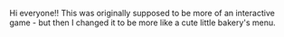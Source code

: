 Hi everyone!! This was originally supposed to be more of an interactive game - but then I changed it to be more like a cute little bakery's menu.
